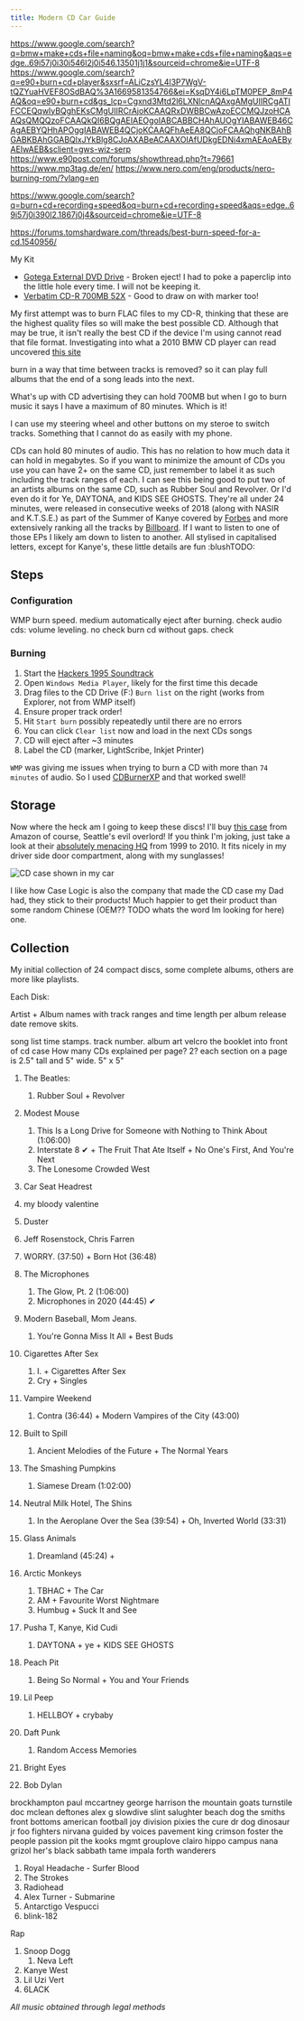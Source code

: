 ```yaml
---
title: Modern CD Car Guide 
---
```


https://www.google.com/search?q=bmw+make+cds+file+naming&oq=bmw+make+cds+file+naming&aqs=edge..69i57j0i30i546l2j0i546.13501j1j1&sourceid=chrome&ie=UTF-8
https://www.google.com/search?q=e90+burn+cd+player&sxsrf=ALiCzsYL4l3P7WgV-tQZYuaHVEF8OSdBAQ%3A1669581354766&ei=KsqDY4i6LpTM0PEP_8mP4AQ&oq=e90+burn+cd&gs_lcp=Cgxnd3Mtd2l6LXNlcnAQAxgAMgUIIRCgATIFCCEQqwIyBQghEKsCMgUIIRCrAjoKCAAQRxDWBBCwAzoECCMQJzoHCAAQsQMQQzoFCAAQkQI6BQgAEIAEOgoIABCABBCHAhAUOgYIABAWEB46CAgAEBYQHhAPOggIABAWEB4QCjoKCAAQFhAeEA8QCjoFCAAQhgNKBAhBGABKBAhGGABQlxJYkBlg8CJoAXABeACAAXOIAfUDkgEDNi4xmAEAoAEByAEIwAEB&sclient=gws-wiz-serp
https://www.e90post.com/forums/showthread.php?t=79661
https://www.mp3tag.de/en/
https://www.nero.com/eng/products/nero-burning-rom/?vlang=en

https://www.google.com/search?q=burn+cd+recording+speed&oq=burn+cd+recording+speed&aqs=edge..69i57j0i390l2.1867j0j4&sourceid=chrome&ie=UTF-8

https://forums.tomshardware.com/threads/best-burn-speed-for-a-cd.1540956/

My Kit

- [Gotega External DVD Drive](https://www.amazon.com/gp/product/B07MJW5BXZ) - Broken eject! I had to poke a paperclip into the little hole every time. I will not be keeping it.
- [Verbatim CD-R 700MB 52X](https://www.amazon.com/gp/product/B001V5LCC8) - Good to draw on with marker too!

My first attempt was to burn FLAC files to my CD-R, thinking that these are the highest quality files so will make the best possible CD. Although that may be true, it isn't really the best CD if the device I'm using cannot read that file format. Investigating into what a 2010 BMW CD player can read uncovered [this site](#TODO)

burn in a way that time between tracks is removed? so it can play full albums that the end of a song leads into the next.

What's up with CD advertising they can hold 700MB but when I go to burn music it says I have a maximum of 80 minutes. Which is it!

I can use my steering wheel and other buttons on my steroe to switch tracks. Something that I cannot do as easily with my phone.

CDs can hold 80 minutes of audio. This has no relation to how much data it can hold in megabytes. So if you want to minimize the amount of CDs you use you can have 2+ on the same CD, just remember to label it as such including the track ranges of each. I can see this being good to put two of an artists albums on the same CD, such as Rubber Soul and Revolver. Or I'd even do it for Ye, DAYTONA, and KIDS SEE GHOSTS. They're all under 24 minutes, were released in consecutive weeks of 2018 (along with NASIR and K.T.S.E.) as part of the Summer of Kanye covered by [Forbes](https://www.forbes.com/sites/hughmcintyre/2018/04/24/kanye-west-has-5-albums-coming-this-spring-as-both-a-producer-and-an-artist) and more extensively ranking all the tracks by [Billboard](https://www.billboard.com/music/rb-hip-hop/kanye-west-good-summer-albums-2018-every-song-ranked-8462186/). If I want to listen to one of those EPs I likely am down to listen to another. All stylised in capitalised letters, except for Kanye's, these little details are fun :blushTODO:

## Steps

### Configuration

WMP burn speed. medium
automatically eject after burning. check
audio cds:
  volume leveling. no check
  burn cd without gaps. check

### Burning

1. Start the [Hackers 1995 Soundtrack](https://youtu.be/JEyEkbOlMfA)
1. Open `Windows Media Player`, likely for the first time this decade
1. Drag files to the CD Drive (F:) `Burn list` on the right (works from Explorer, not from WMP itself)
1. Ensure proper track order!
1. Hit `Start burn` possibly repeatedly until there are no errors
1. You can click `Clear list` now and load in the next CDs songs
1. CD will eject after ~3 minutes
1. Label the CD (marker, LightScribe, Inkjet Printer)

`WMP` was giving me issues when trying to burn a CD with more than `74 minutes` of audio. So I used [CDBurnerXP](https://cdburnerxp.se/en/download) and that worked swell!

## Storage

Now where the heck am I going to keep these discs! I'll buy [this case](https://www.amazon.com/dp/B0015RB75Y) from Amazon of course, Seattle's evil overlord! If you think I'm joking, just take a look at their [absolutely menacing HQ](https://en.wikipedia.org/wiki/Pacific_Tower_(Seattle)) from 1999 to 2010. It fits nicely in my driver side door compartment, along with my sunglasses!

![CD case shown in my car](/assets/img/TODO)

I like how Case Logic is also the company that made the CD case my Dad had, they stick to their products! Much happier to get their product than some random Chinese (OEM?? TODO whats the word Im looking for here) one.

## Collection

My initial collection of 24 compact discs, some complete albums, others are more like playlists.

Each Disk:

Artist + Album names with track ranges and time length per album
release date
remove skits. 

song list time stamps. track number.
album art
velcro the booklet into front of cd case
How many CDs explained per page? 2?
each section on a page is 2.5" tall and 5" wide.
5" x 5"


1. The Beatles:
   1. Rubber Soul + Revolver

1. Modest Mouse
   1. This Is a Long Drive for Someone with Nothing to Think About (1:06:00)
   1. Interstate 8 ✔ + The Fruit That Ate Itself + No One's First, And You're Next
   1. The Lonesome Crowded West

1. Car Seat Headrest
1. my bloody valentine
1. Duster
1. Jeff Rosenstock, Chris Farren
  1. WORRY. (37:50) + Born Hot (36:48)
1. The Microphones
   1. The Glow, Pt. 2 (1:06:00)
   1. Microphones in 2020 (44:45) ✔
1. Modern Baseball, Mom Jeans.
   1. You're Gonna Miss It All + Best Buds
1. Cigarettes After Sex
   1. I. + Cigarettes After Sex
   1. Cry + Singles
1. Vampire Weekend
   1. Contra (36:44) + Modern Vampires of the City (43:00)
1. Built to Spill
   1. Ancient Melodies of the Future + The Normal Years
1. The Smashing Pumpkins
   1. Siamese Dream (1:02:00)
1. Neutral Milk Hotel, The Shins
   1. In the Aeroplane Over the Sea (39:54) + Oh, Inverted World (33:31)
1. Glass Animals
   1. Dreamland (45:24) + 
1. Arctic Monkeys
   1. TBHAC + The Car
   1. AM + Favourite Worst Nightmare
   1. Humbug + Suck It and See
1. Pusha T, Kanye, Kid Cudi
   1. DAYTONA + ye + KIDS SEE GHOSTS
1. Peach Pit
   1. Being So Normal + You and Your Friends
1. Lil Peep
   1. HELLBOY + crybaby
1. Daft Punk
   1. Random Access Memories
1. Bright Eyes
1. Bob Dylan

brockhampton
paul mccartney
george harrison
the mountain goats
turnstile
doc mclean
deftones
alex g
slowdive
slint
salughter beach dog
the smiths
front bottoms
american football
joy division
pixies
the cure
dr dog
dinosaur jr
foo fighters
nirvana
guided by voices
pavement
king crimson
foster the people
passion pit
the kooks
mgmt
grouplove
clairo
hippo campus
nana grizol
her's
black sabbath
tame impala
forth wanderers

1. Royal Headache - Surfer Blood
1. The Strokes
1. Radiohead
1. Alex Turner - Submarine
1. Antarctigo Vespucci
1. blink-182

Rap

1. Snoop Dogg
   1. Neva Left
1. Kanye West
1. Lil Uzi Vert
1. 6LACK 

_All music obtained through legal methods_
